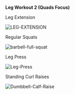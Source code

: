 
**Leg Workout 2 (Quads Focus)**

Leg Extension

![LEG-EXTENSION](https://github.com/articulativeman/articulativeman.github.io/assets/139848332/38b4a421-6c24-4b47-adb4-024a2e38fba8)


Regular Squats

![barbell-full-squat](https://github.com/articulativeman/articulativeman.github.io/assets/139848332/fe9ef7a8-9d13-45d1-86e0-8506ba32bfb9)

Leg Press

![Leg-Press](https://github.com/articulativeman/articulativeman.github.io/assets/139848332/a3f72ae0-7f6b-4a85-9cfd-6cb4cccd2d0e)

Standing Curl Raises

![Dumbbell-Calf-Raise](https://github.com/articulativeman/articulativeman.github.io/assets/139848332/45206a65-ed8e-434b-959a-2c1e56e33217)
